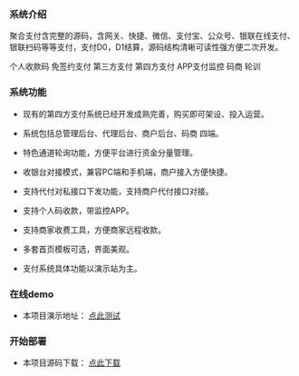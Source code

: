 ### 系统介绍
聚合支付含完整的源码，含网关、快捷、微信、支付宝、公众号、银联在线支付、银联扫码等等支付，支付D0，D1结算，源码结构清晰可读性强方便二次开发。

个人收款码 免签约支付 第三方支付 第四方支付 APP支付监控 码商 轮训


### 系统功能
- 现有的第四方支付系统已经开发成熟完善，购买即可架设、投入运营。

- 系统包括总管理后台、代理后台、商户后台、码商 四端。

- 特色通道轮询功能，方便平台进行资金分量管理。

- 收银台对接模式，兼容PC端和手机端，商户接入方便快捷。

- 支持代付对私接口下发功能，支持商户代付接口对接。

- 支持个人码收款，带监控APP。

- 支持商家收费工具，方便商家远程收款。 

- 多套首页模板可选，界面美观。
  
- 支付系统具体功能以演示站为主。

### 在线demo
- 本项目演示地址： [点此测试](https://espay.jmkeji.net)

### 开始部署
- 本项目源码下载： [点此下载](https://espay.jmkeji.net)
